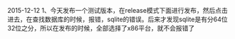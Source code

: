 ﻿2015-12-12 
1、今天发布一个测试版本，在release模式下面进行发布，然后点击进去，在查找数据库的时候，报错，sqlite的错误。后来才发现sqlite是有分64位32位之分，所以在发布的时候，全部选择了x86平台，就不会报错了
